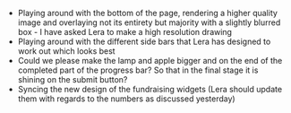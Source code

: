 
* Playing around with the bottom of the page, rendering a higher quality image and overlaying not its entirety but majority with a slightly blurred box - I have asked Lera to make a high resolution drawing
* Playing around with the different side bars that Lera has designed to work out which looks best
* Could we please make the lamp and apple bigger and on the end of the completed part of the progress bar? So that in the final stage it is shining on the submit button?
* Syncing the new design of the fundraising widgets (Lera should update them with regards to the numbers as discussed yesterday)
